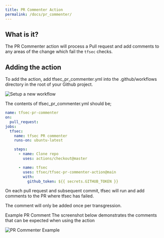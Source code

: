 ```yaml
---
title: PR Commenter Action
permalink: /docs/pr_commenter/
---
```


## What is it?

The PR Commenter action will process a Pull request and add comments to any areas of the change which fail the `tfsec` checks.

## Adding the action


To add the action, add tfsec_pr_commenter.yml into the .github/workflows directory in the root of your Github project.

![Setup a new workflow](/docs/newworkflow.png)

The contents of tfsec_pr_commenter.yml should be;

```yaml
name: tfsec-pr-commenter
on:
  pull_request:
jobs:
  tfsec:
    name: tfsec PR commenter
    runs-on: ubuntu-latest

    steps:
      - name: Clone repo
        uses: actions/checkout@master

      - name: tfsec
        uses: tfsec/tfsec-pr-commenter-action@main
        with:
          github_token: ${{ secrets.GITHUB_TOKEN }}
```


On each pull request and subsequent commit, tfsec will run and add comments to the PR where tfsec has failed.

The comment will only be added once per transgression.

Example PR Comment
The screenshot below demonstrates the comments that can be expected when using the action

![PR Commenter Example](/docs/pr_commenter.png)
